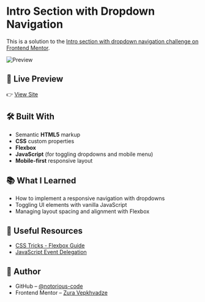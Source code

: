 # Intro Section with Dropdown Navigation

This is a solution to the [Intro section with dropdown navigation challenge on Frontend Mentor](https://www.frontendmentor.io/challenges/intro-section-with-dropdown-navigation-ryaPetHE5).

![Preview](./preview.jpg)

## 🚀 Live Preview

👉 [View Site](https://yourusername.github.io/intro-section-with-dropdown-navigation-main)

## 🛠️ Built With

- Semantic **HTML5** markup  
- **CSS** custom properties  
- **Flexbox**  
- **JavaScript** (for toggling dropdowns and mobile menu)  
- **Mobile-first** responsive layout  

## 📚 What I Learned

- How to implement a responsive navigation with dropdowns  
- Toggling UI elements with vanilla JavaScript  
- Managing layout spacing and alignment with Flexbox  

## 🔗 Useful Resources

- [CSS Tricks - Flexbox Guide](https://css-tricks.com/snippets/css/a-guide-to-flexbox/)  
- [JavaScript Event Delegation](https://davidwalsh.name/event-delegate)

## 👤 Author

- GitHub – [@notorious-code](https://github.com/notorious-code)
- Frontend Mentor – [Zura Vepkhvadze](https://www.frontendmentor.io/profile/notorious-code)
